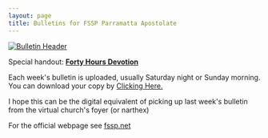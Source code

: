 ```yaml
---
layout: page
title: Bulletins for FSSP Parramatta Apostolate
---
```


[![Bulletin Header](https://repleatur.net/bulletins/parrafssp.gif)](https://repleatur.net/bulletins/parrafssp.pdf)

Special handout: [**Forty Hours Devotion**](https://repleatur.net/bulletins/40hoursDevotion.pdf)

Each week's bulletin is uploaded, usually Saturday night or Sunday morning.
You can download your copy by [Clicking Here.](https://repleatur.net/bulletins/parrafssp.pdf)

I hope this can be the digital equivalent of picking up last week's bulletin from the virtual church's foyer (or narthex)

For the official webpage see [fssp.net](http://fssp.net)

